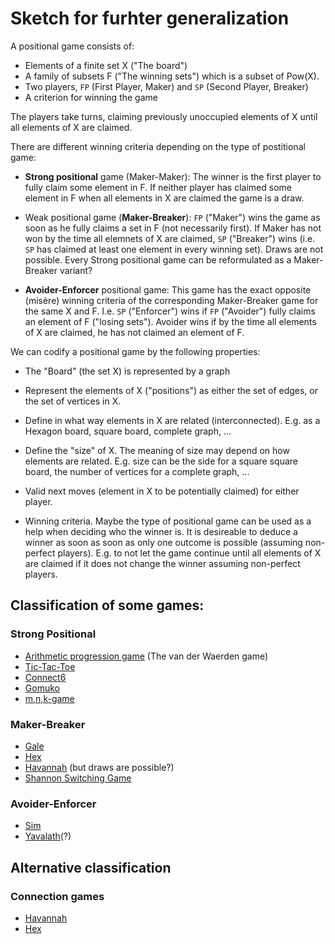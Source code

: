# Sketch for furhter generalization

A positional game consists of:

- Elements of a finite set X ("The board")
- A family of subsets F ("The winning sets") which is a subset of Pow(X).
- Two players, `FP` (First Player, Maker) and `SP` (Second Player, Breaker)
- A criterion for winning the game

The players take turns, claiming previously unoccupied elements of X until all elements of X are claimed.

There are different winning criteria depending on the type of postitional game:

- **Strong positional** game (Maker-Maker): The winner is the first player to fully claim some element in F. If neither
  player has claimed some element in F when all elements in X are claimed the game is a draw.

- Weak positional game (**Maker-Breaker**): `FP` ("Maker") wins the game as soon as he fully claims a
  set in F (not necessarily first). If Maker has not won by the time all elemnets of X are claimed, 
  `SP` ("Breaker") wins (i.e. `SP` has claimed at least one element in every winning set). Draws are not possible. Every
  Strong positional game can be reformulated as a Maker-Breaker variant?

- **Avoider-Enforcer** positional game: This game has the exact opposite (misère) winning criteria of the
  corresponding Maker-Breaker game for the same X and F. I.e. `SP` ("Enforcer") wins if `FP` ("Avoider") fully
  claims an element of F ("losing sets"). Avoider wins if by the time all elements of X are claimed, he has not
  claimed an element of F.


We can codify a positional game by the following properties:

- The "Board" (the set X) is represented by a graph

- Represent the elements of X ("positions") as either the set of edges, or the set of vertices in X.

- Define in what way elements in X are related (interconnected). E.g. as a Hexagon board, square board, complete graph, ...

- Define the "size" of X. The meaning of size may depend on how elements are related. E.g. size can be the side for a square square board, the number of vertices for a complete graph, ...

- Valid next moves (element in X to be potentially claimed) for either player.

- Winning criteria. Maybe the type of positional game can be used as a help when deciding who the winner is. It is desireable to
  deduce a winner as soon as soon as only one outcome is possible (assuming non-perfect players). E.g. to not let the game continue until
  all elements of X are claimed if it does not change the winner assuming non-perfect players.


## Classification of some games:

### Strong Positional

- [Arithmetic progression game](https://en.wikipedia.org/wiki/Arithmetic_progression_game) (The van der Waerden game)
- [Tic-Tac-Toe](https://en.wikipedia.org/wiki/Tic-tac-toe)
- [Connect6](https://en.wikipedia.org/wiki/Connect6)
- [Gomuko](https://en.wikipedia.org/wiki/Gomoku)
- [m,n,k-game](https://en.wikipedia.org/wiki/M,n,k-game)


### Maker-Breaker

- [Gale](https://en.wikipedia.org/wiki/Shannon_switching_game#Gale)
- [Hex](https://en.wikipedia.org/wiki/Hex_(board_game))
- [Havannah](https://en.wikipedia.org/wiki/Havannah) (but draws are possible?)
- [Shannon Switching Game](https://en.wikipedia.org/wiki/Shannon_switching_game)


### Avoider-Enforcer

- [Sim](https://en.wikipedia.org/wiki/Sim_(pencil_game))
- [Yavalath](https://de.wikipedia.org/wiki/Yavalath)(?)


## Alternative classification

### Connection games

- [Havannah](https://en.wikipedia.org/wiki/Havannah)
- [Hex](https://en.wikipedia.org/wiki/Hex_(board_game))
